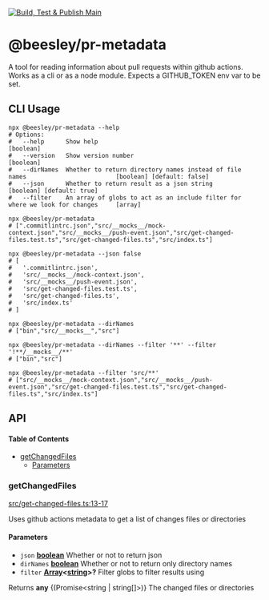 [![Build, Test & Publish Main](https://github.com/bbeesley/pr-metadata/actions/workflows/build-test-on-push.yml/badge.svg)](https://github.com/bbeesley/pr-metadata/actions/workflows/build-test-on-push.yml)

# @beesley/pr-metadata

A tool for reading information about pull requests within github actions. Works as a cli or as a node module.
Expects a GITHUB_TOKEN env var to be set.

## CLI Usage

```shell
npx @beesley/pr-metadata --help
# Options:
#   --help      Show help                                                                       [boolean]
#   --version   Show version number                                                             [boolean]
#   --dirNames  Whether to return directory names instead of file names                         [boolean] [default: false]
#   --json      Whether to return result as a json string                                       [boolean] [default: true]
#   --filter    An array of globs to act as an include filter for where we look for changes     [array]

npx @beesley/pr-metadata
# [".commitlintrc.json","src/__mocks__/mock-context.json","src/__mocks__/push-event.json","src/get-changed-files.test.ts","src/get-changed-files.ts","src/index.ts"]

npx @beesley/pr-metadata --json false
# [
#   '.commitlintrc.json',
#   'src/__mocks__/mock-context.json',
#   'src/__mocks__/push-event.json',
#   'src/get-changed-files.test.ts',
#   'src/get-changed-files.ts',
#   'src/index.ts'
# ]

npx @beesley/pr-metadata --dirNames
# ["bin","src/__mocks__","src"]

npx @beesley/pr-metadata --dirNames --filter '**' --filter '!**/__mocks__/**'
# ["bin","src"]

npx @beesley/pr-metadata --filter 'src/**'
# ["src/__mocks__/mock-context.json","src/__mocks__/push-event.json","src/get-changed-files.test.ts","src/get-changed-files.ts","src/index.ts"]
```

## API

<!-- Generated by documentation.js. Update this documentation by updating the source code. -->

#### Table of Contents

*   [getChangedFiles](#getchangedfiles)
    *   [Parameters](#parameters)

### getChangedFiles

[src/get-changed-files.ts:13-17](https://github.com/bbeesley/pr-metadata/blob/b3743166c02bd3b4357f9edecb3b48b616dc6c4b/src/get-changed-files.ts#L13-L17 "Source code on GitHub")

Uses github actions metadata to get a list of changes files or directories

#### Parameters

*   `json` **[boolean](https://developer.mozilla.org/docs/Web/JavaScript/Reference/Global_Objects/Boolean)** Whether or not to return json
*   `dirNames` **[boolean](https://developer.mozilla.org/docs/Web/JavaScript/Reference/Global_Objects/Boolean)** Whether or not to return only directory names
*   `filter` **[Array](https://developer.mozilla.org/docs/Web/JavaScript/Reference/Global_Objects/Array)<[string](https://developer.mozilla.org/docs/Web/JavaScript/Reference/Global_Objects/String)>?** Filter globs to filter results using

Returns **any** {(Promise\<string | string\[]>)} The changed files or directories
